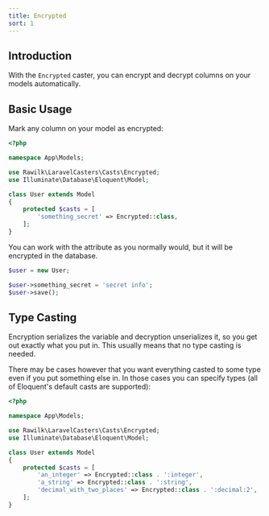 ```yaml
---
title: Encrypted
sort: 1
---
```


## Introduction

With the `Encrypted` caster, you can encrypt and decrypt columns on your models automatically.

## Basic Usage

Mark any column on your model as encrypted:

```php
<?php

namespace App\Models;

use Rawilk\LaravelCasters\Casts\Encrypted;
use Illuminate\Database\Eloquent\Model;

class User extends Model
{
    protected $casts = [
        'something_secret' => Encrypted::class,
    ];
}
```

You can work with the attribute as you normally would, but it will be encrypted in the database.

```php
$user = new User;

$user->something_secret = 'secret info';
$user->save();
```

## Type Casting

Encryption serializes the variable and decryption unserializes it, so you get out exactly what you put in. This usually
means that no type casting is needed.

There may be cases however that you want everything casted to some type even if you put something else in. In those cases you can
specify types (all of Eloquent's default casts are supported):

```php
<?php

namespace App\Models;

use Rawilk\LaravelCasters\Casts\Encrypted;
use Illuminate\Database\Eloquent\Model;

class User extends Model
{
    protected $casts = [
        'an_integer' => Encrypted::class . ':integer',
        'a_string' => Encrypted::class . ':string',
        'decimal_with_two_places' => Encrypted::class . ':decimal:2',
    ];
}
```
